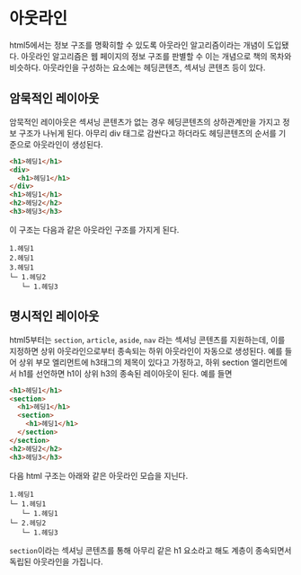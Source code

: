 # 아웃라인

html5에서는 정보 구조를 명확히할 수 있도록 아웃라인 알고리즘이라는 개념이 도입됐다. 아웃라인 알고리즘은 웹 페이지의 정보 구조를 판별할 수 이는 개념으로 책의 목차와 비슷하다. 아웃라인을 구성하는 요소에는 헤딩콘텐츠, 섹셔닝 콘텐츠 등이 있다.

## 암묵적인 레이아웃

암묵적인 레이아웃은 섹셔닝 콘텐츠가 없는 경우 헤딩콘텐츠의 상하관계만을 가지고 정보 구조가 나뉘게 된다. 아무리 div 태그로 감싼다고 하더라도 헤딩콘텐츠의 순서를 기준으로 아웃라인이 생성된다.

```html
<h1>헤딩1</h1>
<div>
  <h1>헤딩1</h1>
</div>
<h1>헤딩1</h1>
<h2>헤딩2</h2>
<h3>헤딩3</h3>
```

이 구조는 다음과 같은 아웃라인 구조를 가지게 된다.

```
1.헤딩1
2.헤딩1
3.헤딩1
└─ 1.헤딩2
   └─ 1.헤딩3
```

## 명시적인 레이아웃

html5부터는 `section`, `article`, `aside`, `nav` 라는 섹셔닝 콘텐츠를 지원하는데, 이를 지정하면 상위 아웃라인으로부터 종속되는 하위 아웃라인이 자동으로 생성된다. 예를 들어 상위 부모 엘리먼트에 h3태그의 제목이 있다고 가정하고, 하위 section 엘리먼트에서 h1를 선언하면 h1이 상위 h3의 종속된 레이아웃이 된다. 예를 들면

```html
<h1>헤딩1</h1>
<section>
  <h1>헤딩1</h1>
  <section>
    <h1>헤딩1</h1>
  </section>
</section>
<h2>헤딩2</h2>
<h3>헤딩3</h3>
```

다음 html 구조는 아래와 같은 아웃라인 모습을 지닌다.

```
1.헤딩1
└─ 1.헤딩1
   └─ 1.헤딩1
└─ 2.헤딩2
   └─ 1.헤딩3
```

`section`이라는 섹셔닝 콘텐츠를 통해 아무리 같은 h1 요소라고 해도 계층이 종속되면서 독립된 아웃라인을 가집니다.
